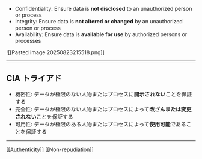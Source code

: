 - Confidentiality: Ensure data is **not disclosed** to an unauthorized person or process
- Integrity: Ensure data is **not altered or changed** by an unauthorized person or process
- Availability: Ensure data is **available for use** by authorized persons or processes


![[Pasted image 20250823215518.png]]


---

## CIA トライアド

- 機密性: データが権限のない人物またはプロセスに**開示されない**ことを保証する
- 完全性: データが権限のない人物またはプロセスによって**改ざんまたは変更されない**ことを保証する
- 可用性: データが権限のある人物またはプロセスによって**使用可能**であることを保証する


---

[[Authenticity]]
[[Non-repudiation]]
